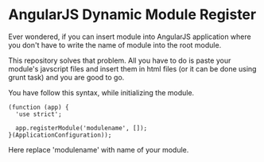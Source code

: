 # AngularJS Dynamic Module Register
Ever wondered, if you can insert module into AngularJS application where you don't have to write the name of module into the root module.

This repository solves that problem. All you have to do is paste your module's javscript files and insert them in html files (or it can be done using grunt task) and you are good to go.

You have follow this syntax, while initializing the module.

```
(function (app) {
  'use strict';

  app.registerModule('modulename', []);
}(ApplicationConfiguration));
```

Here replace 'modulename' with name of your module.